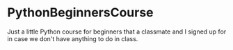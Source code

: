 # PythonBeginnersCourse
Just a little Python course for beginners that a classmate and I signed up for in case we don't have anything to do in class.
